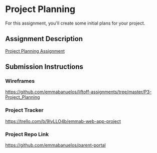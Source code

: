 # Project Planning
For this assignment, you'll create some initial plans for your project.

## Assignment Description
[Project Planning Assignment](https://education.launchcode.org/liftoff/modules/assignments/project-planning)

## Submission Instructions

### Wireframes

https://github.com/emmabanuelos/liftoff-assignments/tree/master/P3-Project_Planning

### Project Tracker

https://trello.com/b/9IyLLO4b/emmab-web-app-project

### Project Repo Link

https://github.com/emmabanuelos/parent-portal
